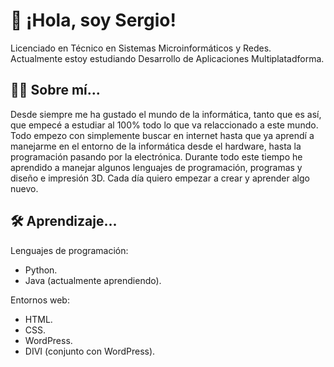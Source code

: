 # 👋 ¡Hola, soy Sergio!

Licenciado en Técnico en Sistemas Microinformáticos y Redes.
Actualmente estoy estudiando Desarrollo de Aplicaciones Multiplatadforma.
## 👨‍💻 Sobre mí...
Desde siempre me ha gustado el mundo de la informática, tanto que es así, que empecé a estudiar al 100% todo lo que va relaccionado a este mundo. Todo empezo con simplemente buscar en internet hasta que ya aprendí a manejarme en el entorno de la informática desde el hardware, hasta la programación pasando por la electrónica. Durante todo este tiempo he aprendido a manejar algunos lenguajes de programación, programas y diseño e impresión 3D. Cada día quiero empezar a crear y aprender algo nuevo.

## 🛠 Aprendizaje...
Lenguajes de programación:

- Python.
- Java (actualmente aprendiendo).

Entornos web:
- HTML.
- CSS.
- WordPress.
- DIVI (conjunto con WordPress).
